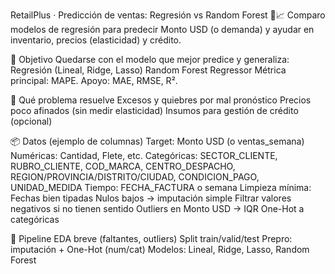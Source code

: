 RetailPlus · Predicción de ventas: Regresión vs Random Forest 🛒📈
Comparo modelos de regresión para predecir Monto USD (o demanda) y ayudar en inventario, precios (elasticidad) y crédito.

🎯 Objetivo
Quedarse con el modelo que mejor predice y generaliza:
Regresión (Lineal, Ridge, Lasso)
Random Forest Regressor
Métrica principal: MAPE. Apoyo: MAE, RMSE, R².

🧩 Qué problema resuelve
Excesos y quiebres por mal pronóstico
Precios poco afinados (sin medir elasticidad)
Insumos para gestión de crédito (opcional)

📦 Datos (ejemplo de columnas)
Target: Monto USD (o ventas_semana)
Numéricas: Cantidad, Flete, etc.
Categóricas: SECTOR_CLIENTE, RUBRO_CLIENTE, COD_MARCA, CENTRO_DESPACHO, REGION/PROVINCIA/DISTRITO/CIUDAD, CONDICION_PAGO, UNIDAD_MEDIDA
Tiempo: FECHA_FACTURA o semana
Limpieza mínima:
   Fechas bien tipadas
   Nulos bajos → imputación simple
   Filtrar valores negativos si no tienen sentido
   Outliers en Monto USD → IQR
   One-Hot a categóricas

🔧 Pipeline
EDA breve (faltantes, outliers)
Split train/valid/test
Prepro: imputación + One-Hot (num/cat)
Modelos: Lineal, Ridge, Lasso, Random Forest
